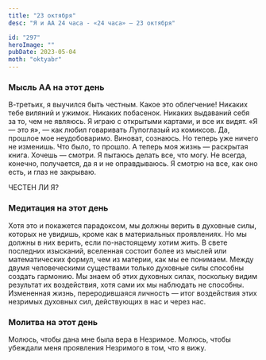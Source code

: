 ```yaml
---
title: "23 октября"
desc: "Я и АА 24 часа - «24 часа» — 23 октября"

id: "297"
heroImage: ""
pubDate: 2023-05-04
moth: "oktyabr"
---
```


### Мысль АА на этот день

В-третьих, я выучился быть честным. Какое это облегчение! Никаких тебе виляний
и ужимок. Никаких побасенок. Никаких выдаваний себя за то, чем не являюсь. Я
играю с открытыми картами, и все их видят. «Я — это я», — как любил говаривать
Лупоглазый из комиксов. Да, прошлое мое неудобоваримо. Виноват, сознаюсь. Но
теперь уже ничего не изменишь. Что было, то прошло. А теперь моя жизнь —
раскрытая книга. Хочешь — смотри. Я пытаюсь делать все, что могу. Не всегда,
конечно, получается, да я и не оправдываюсь. Я смотрю на все, как оно есть, и
глаз не закрываю.

ЧЕСТЕН ЛИ Я?

### Медитация на этот день

Хотя это и покажется парадоксом, мы должны верить в духовные силы, которых не
увидишь, кроме как в материальных проявлениях. Но мы должны в них верить, если
по-настоящему хотим жить. В свете последних изысканий, вселенная состоит более
из мыслей или математических формул, чем из материи, как мы ее понимаем. Между
двумя человеческими существами только духовные силы способны создать гармонию.
Мы знаем об этих духовных силах, поскольку видим результат их воздействия,
хотя сами их мы наблюдать не способны. Измененная жизнь, переродившаяся
личность — итог воздействия этих незримых духовных сил, действующих в нас и
через нас.

### Молитва на этот день

Молюсь, чтобы дана мне была вера в Незримое. Молюсь, чтобы убеждали меня
проявления Незримого в том, что я вижу.
